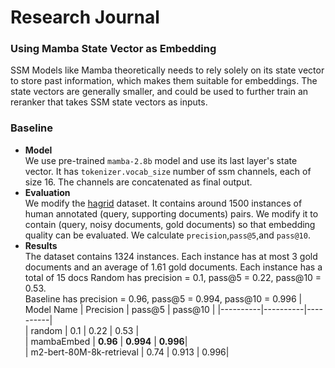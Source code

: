 # Research Journal
### Using Mamba State Vector as Embedding 
SSM Models like Mamba theoretically needs to rely solely on its state vector to store past information, which makes them suitable for embeddings. The state vectors are generally smaller, and could be used to further train an reranker that takes SSM state vectors as inputs.   
### Baseline 
- **Model**  
We use pre-trained `mamba-2.8b` model and use its last layer's state vector. It has `tokenizer.vocab_size` number of ssm channels, each of size 16. The channels are concatenated as final output.   
- **Evaluation**  
We modify the [hagrid](https://huggingface.co/datasets/miracl/hagrid) dataset. It contains around 1500 instances of human annotated (query, supporting documents) pairs. We modify it to contain (query, noisy documents, gold documents) so that embedding quality can be evaluated. We calculate `precision`,`pass@5`,and `pass@10`. 
- **Results**  
The dataset contains 1324 instances. Each instance has at most 3 gold documents and an average of 1.61 gold documents. Each instance has a total of 15 docs
Random has precision = 0.1, pass@5 = 0.22, pass@10 = 0.53.   
Baseline has precision = 0.96, pass@5 = 0.994, pass@10 = 0.996 
| Model Name | Precision | pass@5 | pass@10 |
|----------|----------|----------|  
| random | 0.1 | 0.22 | 0.53 |  
| mambaEmbed | **0.96** | **0.994** | **0.996**|  
| m2-bert-80M-8k-retrieval | 0.74 | 0.913 | 0.996|  

   

